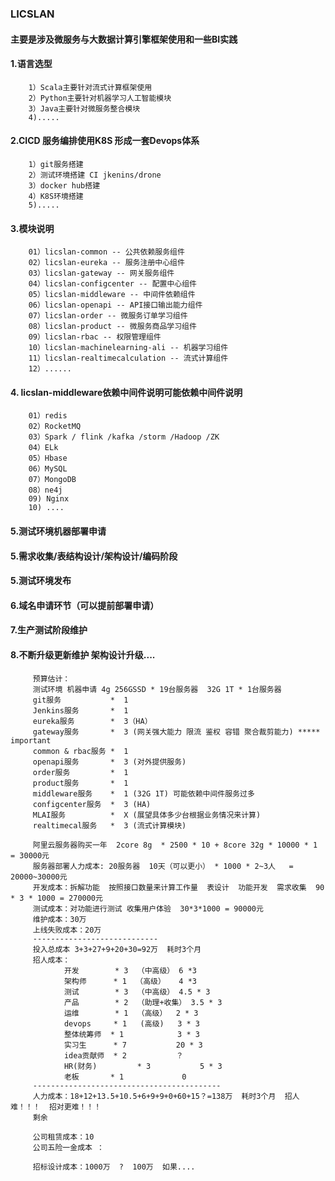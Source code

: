 ### LICSLAN 
#### 主要是涉及微服务与大数据计算引擎框架使用和一些BI实践
#### 1.语言选型 
        1）Scala主要针对流式计算框架使用
        2）Python主要针对机器学习人工智能模块
        3）Java主要针对微服务整合模块
        4).....

#### 2.CICD 服务编排使用K8S 形成一套Devops体系  
        1）git服务搭建                                    
        2）测试环境搭建 CI jkenins/drone                   
        3）docker hub搭建
        4）K8S环境搭建    
        5).....

#### 3.模块说明
        01）licslan-common -- 公共依赖服务组件
        02）licslan-eureka -- 服务注册中心组件
        03）licslan-gateway -- 网关服务组件
        04）licslan-configcenter -- 配置中心组件
        05）licslan-middleware -- 中间件依赖组件
        06）licslan-openapi -- API接口输出能力组件
        07）licslan-order -- 微服务订单学习组件
        08）licslan-product -- 微服务商品学习组件
        09）licslan-rbac -- 权限管理组件
        10）licslan-machinelearning-ali -- 机器学习组件
        11）licslan-realtimecalculation -- 流式计算组件
        12）......
        
#### 4. licslan-middleware依赖中间件说明可能依赖中间件说明
        01）redis
        02）RocketMQ
        03）Spark / flink /kafka /storm /Hadoop /ZK
        04）ELk
        05）Hbase
        06）MySQL
        07）MongoDB
        08）ne4j
        09) Nginx
        10) ....
#### 5.测试环境机器部署申请        
#### 5.需求收集/表结构设计/架构设计/编码阶段       
#### 5.测试环境发布
#### 6.域名申请环节（可以提前部署申请）  
#### 7.生产测试阶段维护
#### 8.不断升级更新维护  架构设计升级....
         预算估计：
         测试环境 机器申请 4g 256GSSD * 19台服务器  32G 1T * 1台服务器
         git服务           *  1
         Jenkins服务       *  1
         eureka服务        *  3（HA）
         gateway服务       *  3 (网关强大能力 限流 鉴权 容错 聚合裁剪能力) ***** important
         common & rbac服务 *  1
         openapi服务       *  3 (对外提供服务)
         order服务         *  1
         product服务       *  1
         middleware服务    *  1 (32G 1T) 可能依赖中间件服务过多
         configcenter服务  *  3 (HA)
         MLAI服务          *  X (展望具体多少台根据业务情况来计算)
         realtimecal服务   *  3 (流式计算模块)
         
         阿里云服务器购买一年  2core 8g  * 2500 * 10 + 8core 32g * 10000 * 1 = 30000元  
         服务器部署人力成本: 20服务器  10天（可以更小） * 1000 * 2~3人   =  20000~30000元  
         开发成本：拆解功能  按照接口数量来计算工作量  表设计  功能开发  需求收集  90 * 3 * 1000 = 270000元
         测试成本：对功能进行测试 收集用户体验  30*3*1000 = 90000元
         维护成本：30万
         上线失败成本：20万
         ----------------------------
         投入总成本 3+3+27+9+20+30=92万  耗时3个月
         招人成本：
                开发        * 3  （中高级） 6 *3
                架构师      * 1  （高级）   4 *3
                测试        * 3  （中高级） 4.5 * 3
                产品        * 2  （助理+收集） 3.5 * 3 
                运维        * 1  （高级）  2 * 3
                devops     * 1   (高级)   3 * 3
                整体统筹师  * 1            3 * 3
                实习生      * 7           20 * 3
                idea贡献师  * 2           ？
                HR(财务)         * 3           5 * 3
                老板       * 1             0         
         ------------------------------------------
         人力成本：18+12+13.5+10.5+6+9+9+0+60+15？=138万  耗时3个月  招人难！！！  招对更难！！！
         剩余
         
         公司租赁成本：10
         公司五险一金成本 ：
         
         招标设计成本：1000万  ?  100万  如果....
                       
         
      
       
